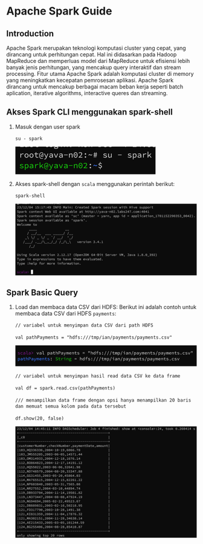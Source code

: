 # Apache Spark Guide

## Introduction

Apache Spark merupakan teknologi komputasi cluster yang cepat, yang dirancang untuk perhitungan cepat.
Hal ini didasarkan pada Hadoop MapReduce dan memperluas model dari MapReduce untuk efisiensi lebih banyak
jenis perhitungan, yang mencakup query interaktif dan stream processing. Fitur utama Apache Spark adalah
komputasi cluster di memory yang meningkatkan kecepatan pemrosesan aplikasi. Apache Spark dirancang untuk
mencakup berbagai macam beban kerja seperti batch aplication, iterative algorithms, interactive queres dan
streaming.

## Akses Spark CLI menggunakan spark-shell

1.  Masuk dengan user spark

    ```
    su - spark
    ```

    ![Alt text](image.png)

2.  Akses spark-shell dengan `scala` menggunakan perintah berikut:

    ```
    spark-shell
    ```

    ![Alt text](image-2.png)

## Spark Basic Query

1. Load dan membaca data CSV dari HDFS:
   Berikut ini adalah contoh untuk membaca data CSV dari HDFS `payments`:

   ```
   // variabel untuk menyimpan data CSV dari path HDFS

   val pathPayments = "hdfs:///tmp/ian/payments/payments.csv"
   ```

   ![Alt text](image-3.png)

   ```
   // variabel untuk menyimpan hasil read data CSV ke data frame
   
   val df = spark.read.csv(pathPayments)

   /// menampilkan data frame dengan opsi hanya menampilkan 20 baris dan memuat semua kolom pada data tersebut

   df.show(20, false)
   ```

   ![Alt text](image-4.png)
